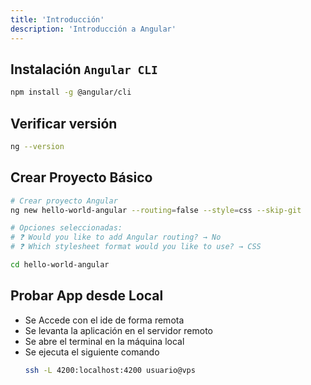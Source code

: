 ```yaml
---
title: 'Introducción'
description: 'Introducción a Angular'
---
```


## Instalación `Angular CLI`
```bash
npm install -g @angular/cli
```

## Verificar versión
```bash
ng --version
```

## Crear Proyecto Básico
```bash
# Crear proyecto Angular
ng new hello-world-angular --routing=false --style=css --skip-git

# Opciones seleccionadas:
# ❓ Would you like to add Angular routing? → No
# ❓ Which stylesheet format would you like to use? → CSS

cd hello-world-angular
```

## Probar App desde Local
- Se Accede con el ide de forma remota
- Se levanta la aplicación en el servidor remoto
- Se abre el terminal en la máquina local
- Se ejecuta el siguiente comando
    ```bash
    ssh -L 4200:localhost:4200 usuario@vps
    ```